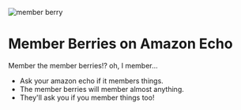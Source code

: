![member berry](https://raw.githubusercontent.com/msolomonTMG/echo-memberberries/master/member%20berries.png)



# Member Berries on Amazon Echo
Member the member berries!? oh, I member...
- Ask your amazon echo if it members things.
- The member berries will member almost anything.
- They'll ask you if you member things too!
